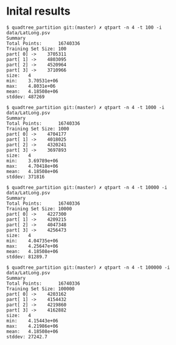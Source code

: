 # Inital results

    $ quadtree_partition git:(master) ✗ qtpart -n 4 -t 100 -i data/LatLong.psv
    Summary
    Total Points:      16740336
    Training Set Size: 100
    part[ 0] ->    3705311
    part[ 1] ->    4803095
    part[ 2] ->    4520964
    part[ 3] ->    3710966
    size:   4
    min:    3.70531e+06
    max:    4.8031e+06
    mean:   4.18508e+06
    stddev: 487269

    $ quadtree_partition git:(master) ✗ qtpart -n 4 -t 1000 -i data/LatLong.psv
    Summary
    Total Points:      16740336
    Training Set Size: 1000
    part[ 0] ->    4704177
    part[ 1] ->    4018025
    part[ 2] ->    4320241
    part[ 3] ->    3697893
    size:   4
    min:    3.69789e+06
    max:    4.70418e+06
    mean:   4.18508e+06
    stddev: 371816
    
    $ quadtree_partition git:(master) ✗ qtpart -n 4 -t 10000 -i data/LatLong.psv
    Summary
    Total Points:      16740336
    Training Set Size: 10000
    part[ 0] ->    4227300
    part[ 1] ->    4209215
    part[ 2] ->    4047348
    part[ 3] ->    4256473
    size:   4
    min:    4.04735e+06
    max:    4.25647e+06
    mean:   4.18508e+06
    stddev: 81289.7
    
    $ quadtree_partition git:(master) ✗ qtpart -n 4 -t 100000 -i data/LatLong.psv
    Summary
    Total Points:      16740336
    Training Set Size: 100000
    part[ 0] ->    4203162
    part[ 1] ->    4154432
    part[ 2] ->    4219860
    part[ 3] ->    4162882
    size:   4
    min:    4.15443e+06
    max:    4.21986e+06
    mean:   4.18508e+06
    stddev: 27242.7